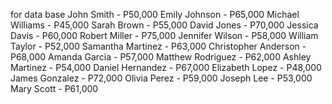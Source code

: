 for data base
John Smith - P50,000
Emily Johnson - P65,000
Michael Williams - P45,000
Sarah Brown - P55,000
David Jones - P70,000
Jessica Davis - P60,000
Robert Miller - P75,000
Jennifer Wilson - P58,000
William Taylor - P52,000
Samantha Martinez - P63,000
Christopher Anderson - P68,000
Amanda Garcia - P57,000
Matthew Rodriguez - P62,000
Ashley Martinez - P54,000
Daniel Hernandez - P67,000
Elizabeth Lopez - P48,000
James Gonzalez - P72,000
Olivia Perez - P59,000
Joseph Lee - P53,000
Mary Scott - P61,000

